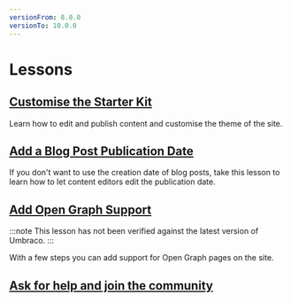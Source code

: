 ```yaml
---
versionFrom: 8.0.0
versionTo: 10.0.0
---
```


# Lessons

## [Customise the Starter Kit](1-Customise-the-Starter-kit/)

Learn how to edit and publish content and customise the theme of the site.

## [Add a Blog Post Publication Date](2-Add-a-Blog-Post-Publication-Date/)

If you don't want to use the creation date of blog posts, take this lesson to learn how to let content editors edit the publication date.

## [Add Open Graph Support](3-Add-Open-Graph/)

:::note
This lesson has not been verified against the latest version of Umbraco.
:::

With a few steps you can add support for Open Graph pages on the site.

## [Ask for help and join the community](4-Ask-For-Help-and-Join-The-Community/)
